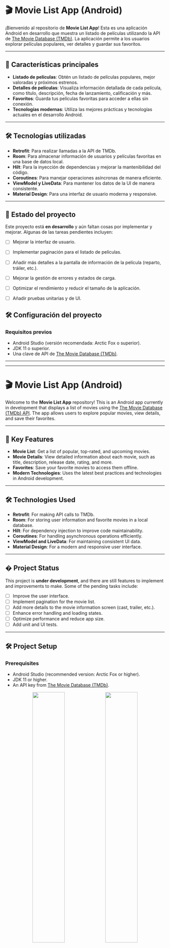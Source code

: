 # 🎬 Movie List App (Android)

¡Bienvenido al repositorio de **Movie List App**! Esta es una aplicación Android en desarrollo que muestra un listado de películas utilizando la API de [The Movie Database (TMDb)](https://www.themoviedb.org/). La aplicación permite a los usuarios explorar películas populares, ver detalles y guardar sus favoritos.

---

## 📱 Características principales

- **Listado de películas**: Obtén un listado de películas populares, mejor valoradas y próximos estrenos.
- **Detalles de películas**: Visualiza información detallada de cada película, como título, descripción, fecha de lanzamiento, calificación y más.
- **Favoritos**: Guarda tus películas favoritas para acceder a ellas sin conexión.
- **Tecnologías modernas**: Utiliza las mejores prácticas y tecnologías actuales en el desarrollo Android.

---

## 🛠 Tecnologías utilizadas

- **Retrofit**: Para realizar llamadas a la API de TMDb.
- **Room**: Para almacenar información de usuarios y películas favoritas en una base de datos local.
- **Hilt**: Para la inyección de dependencias y mejorar la mantenibilidad del código.
- **Coroutines**: Para manejar operaciones asíncronas de manera eficiente.
- **ViewModel y LiveData**: Para mantener los datos de la UI de manera consistente.
- **Material Design**: Para una interfaz de usuario moderna y responsive.

---

## 🚧 Estado del proyecto

Este proyecto está **en desarrollo** y aún faltan cosas por implementar y mejorar. Algunas de las tareas pendientes incluyen:

- [ ] Mejorar la interfaz de usuario.
- [ ] Implementar paginación para el listado de películas.
- [ ] Añadir más detalles a la pantalla de información de la película (reparto, tráiler, etc.).
- [ ] Mejorar la gestión de errores y estados de carga.
- [ ] Optimizar el rendimiento y reducir el tamaño de la aplicación.
- [ ] Añadir pruebas unitarias y de UI.

      
## 🛠 Configuración del proyecto

### Requisitos previos

- Android Studio (versión recomendada: Arctic Fox o superior).
- JDK 11 o superior.
- Una clave de API de [The Movie Database (TMDb)](https://www.themoviedb.org/).

--------------------------------------------------------------------------------------------------------------------------------------
--------------------------------------------------------------------------------------------------------------------------------------

# 🎬 Movie List App (Android)

Welcome to the **Movie List App** repository! This is an Android app currently in development that displays a list of movies using the [The Movie Database (TMDb) API](https://www.themoviedb.org/). The app allows users to explore popular movies, view details, and save their favorites.

---

## 📱 Key Features

- **Movie List**: Get a list of popular, top-rated, and upcoming movies.
- **Movie Details**: View detailed information about each movie, such as title, description, release date, rating, and more.
- **Favorites**: Save your favorite movies to access them offline.
- **Modern Technologies**: Uses the latest best practices and technologies in Android development.

---

## 🛠 Technologies Used

- **Retrofit**: For making API calls to TMDb.
- **Room**: For storing user information and favorite movies in a local database.
- **Hilt**: For dependency injection to improve code maintainability.
- **Coroutines**: For handling asynchronous operations efficiently.
- **ViewModel and LiveData**: For maintaining consistent UI data.
- **Material Design**: For a modern and responsive user interface.

---

## � Project Status

This project is **under development**, and there are still features to implement and improvements to make. Some of the pending tasks include:

- [ ] Improve the user interface.
- [ ] Implement pagination for the movie list.
- [ ] Add more details to the movie information screen (cast, trailer, etc.).
- [ ] Enhance error handling and loading states.
- [ ] Optimize performance and reduce app size.
- [ ] Add unit and UI tests.

---

## 🛠 Project Setup

### Prerequisites

- Android Studio (recommended version: Arctic Fox or higher).
- JDK 11 or higher.
- An API key from [The Movie Database (TMDb)](https://www.themoviedb.org/).

<p align="center">
  <img src="https://github.com/user-attachments/assets/181b2666-ee7b-4578-a3d3-e21a7365930c" width="45%" />
  <img src="https://github.com/user-attachments/assets/0c8d1440-09a5-4adb-9c83-4f40036e470d" width="45%" />
</p>
<p align="center">
  <img src="https://github.com/user-attachments/assets/571e617a-7ace-4c77-b6e1-035c5415b6de" width="45%" />
</p>






  
